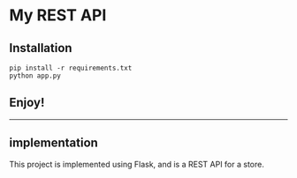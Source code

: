 # My REST API

## Installation
```
pip install -r requirements.txt
python app.py
```

## Enjoy!
___

## implementation 

This project is implemented using Flask, and is a REST API for a store.